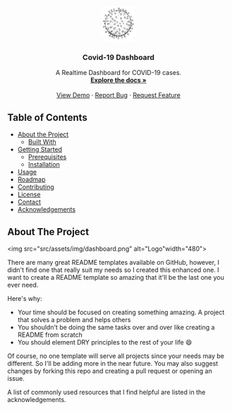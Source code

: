 <br />
<p align="center">
  <a href="https://github.com/goliakshay357/covid19-dashboard">
    <img src="src/assets/img/covidlogo.jpg" alt="Logo" width="80" height="80">
  </a>

  <h3 align="center">Covid-19 Dashboard</h3>

  <p align="center">
    A Realtime Dashboard for COVID-19 cases. 
    <br />
    <a href="https://github.com/goliakshay357/covid19-dashboard"><strong>Explore the docs »</strong></a>
    <br />
    <br />
    <a href="https://covid19-india2020.firebaseapp.com/">View Demo</a>
    ·
    <a href="https://github.com/goliakshay357/covid19-dashboard/issues">Report Bug</a>
    ·
    <a href="https://github.com/goliakshay357/covid19-dashboard/issues">Request Feature</a>
  </p>
</p>


<!-- TABLE OF CONTENTS -->
## Table of Contents

* [About the Project](#about-the-project)
  * [Built With](#built-with)
* [Getting Started](#getting-started)
  * [Prerequisites](#prerequisites)
  * [Installation](#installation)
* [Usage](#usage)
* [Roadmap](#roadmap)
* [Contributing](#contributing)
* [License](#license)
* [Contact](#contact)
* [Acknowledgements](#acknowledgements)

<!-- ABOUT THE PROJECT -->
## About The Project

<img src="src/assets/img/dashboard.png" alt="Logo"width="480">


There are many great README templates available on GitHub, however, I didn't find one that really suit my needs so I created this enhanced one. I want to create a README template so amazing that it'll be the last one you ever need.

Here's why:
* Your time should be focused on creating something amazing. A project that solves a problem and helps others
* You shouldn't be doing the same tasks over and over like creating a README from scratch
* You should element DRY principles to the rest of your life :smile:

Of course, no one template will serve all projects since your needs may be different. So I'll be adding more in the near future. You may also suggest changes by forking this repo and creating a pull request or opening an issue.

A list of commonly used resources that I find helpful are listed in the acknowledgements.
